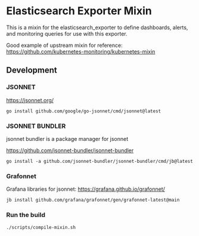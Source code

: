 # Elasticsearch Exporter Mixin

This is a mixin for the elasticsearch_exporter to define dashboards, alerts, and monitoring queries for use with this exporter.

Good example of upstream mixin for reference: https://github.com/kubernetes-monitoring/kubernetes-mixin

## Development

### JSONNET
https://jsonnet.org/

```go install github.com/google/go-jsonnet/cmd/jsonnet@latest```

### JSONNET BUNDLER
jsonnet bundler is a package manager for jsonnet

https://github.com/jsonnet-bundler/jsonnet-bundler

```go install -a github.com/jsonnet-bundler/jsonnet-bundler/cmd/jb@latest```

### Grafonnet
Grafana libraries for jsonnet: https://grafana.github.io/grafonnet/

```jb install github.com/grafana/grafonnet/gen/grafonnet-latest@main```

### Run the build
```bash
./scripts/compile-mixin.sh
```
